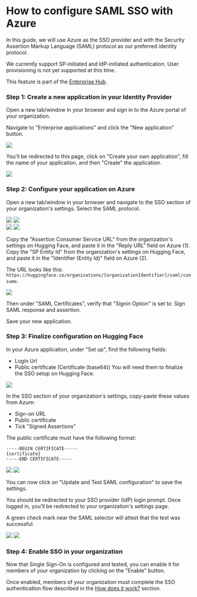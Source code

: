 # How to configure SAML SSO with Azure

In this guide, we will use Azure as the SSO provider and with the Security Assertion Markup Language (SAML) protocol as our preferred identity protocol. 

We currently support SP-initiated and IdP-initiated authentication. User provisioning is not yet supported at this time.

<Tip warning={true}>
	This feature is part of the <a href="https://huggingface.co/enterprise" target="_blank">Enterprise Hub</a>.
</Tip>

### Step 1: Create a new application in your Identity Provider

Open a new tab/window in your browser and sign in to the Azure portal of your organization.

Navigate to "Enterprise applications" and click the "New application" button.

<div class="flex justify-center">
<img src="https://huggingface.co/datasets/huggingface/documentation-images/resolve/main/hub/sso/sso-okta-guide-1.png"/>
</div>

You'll be redirected to this page, click on "Create your own application", fill the name of your application, and then "Create" the application.

<div class="flex justify-center">
<img src="https://huggingface.co/datasets/huggingface/documentation-images/resolve/main/hub/sso/sso-okta-guide-saml-1.png"/>
</div>


### Step 2: Configure your application on Azure

Open a new tab/window in your browser and navigate to the SSO section of your organization's settings. Select the SAML protocol.

<div class="flex justify-center">
<img class="block dark:hidden" src="https://huggingface.co/datasets/huggingface/documentation-images/resolve/main/hub/sso/sso-navigation-settings.png"/>
<img class="hidden dark:block" src="https://huggingface.co/datasets/huggingface/documentation-images/resolve/main/hub/sso/sso-navigation-settings-dark.png"/>
</div>

<div class="flex justify-center">
<img class="block dark:hidden" src="https://huggingface.co/datasets/huggingface/documentation-images/resolve/main/hub/sso/sso-settings-saml.png"/>
<img class="hidden dark:block" src="https://huggingface.co/datasets/huggingface/documentation-images/resolve/main/hub/sso/sso-settings-saml-dark.png"/>
</div>

Copy the "Assertion Consumer Service URL" from the organization's settings on Hugging Face, and paste it in the "Reply URL" field on Azure (1).
Copy the "SP Entity Id" from the organization's settings on Hugging Face, and paste it in the "Identifier (Entity Id)" field on Azure (2).

The URL looks like this: `https://huggingface.co/organizations/[organizationIdentifier]/saml/consume`.

<div class="flex justify-center">
<img src="https://huggingface.co/datasets/huggingface/documentation-images/resolve/main/hub/sso/sso-okta-guide-saml-2.png"/>
</div>

Then under "SAML Certificates", verify that "Signin Option" is set to: Sign SAML response and assertion.

Save your new application.

### Step 3: Finalize configuration on Hugging Face

In your Azure application, under "Set up", find the following fields:
- Login Url
- Public certificate (Certificate (base64))
You will need them to finalize the SSO setup on Hugging Face.


<div class="flex justify-center">
<img src="https://huggingface.co/datasets/huggingface/documentation-images/resolve/main/hub/sso/sso-okta-guide-saml-4.png"/>
</div>

In the SSO section of your organization's settings, copy-paste these values from Azure:

- Sign-on URL
- Public certificate
- Tick "Signed Assertions"

The public certificate must have the following format:

```
-----BEGIN CERTIFICATE-----
{certificate}
-----END CERTIFICATE-----
```

<div class="flex justify-center">
<img class="block dark:hidden" src="https://huggingface.co/datasets/huggingface/documentation-images/resolve/main/hub/sso/sso-okta-guide-saml-5.png"/>
<img class="hidden dark:block" src="https://huggingface.co/datasets/huggingface/documentation-images/resolve/main/hub/sso/sso-okta-guide-saml-5-dark.png"/>
</div>

You can now click on "Update and Test SAML configuration" to save the settings.

You should be redirected to your SSO provider (IdP) login prompt. Once logged in, you'll be redirected to your organization's settings page.

A green check mark near the SAML selector will attest that the test was successful.


<div class="flex justify-center">
	<img class="block dark:hidden" src="https://huggingface.co/datasets/huggingface/documentation-images/resolve/main/hub/sso/sso-okta-guide-saml-6.png"/>
	<img class="hidden dark:block" src="https://huggingface.co/datasets/huggingface/documentation-images/resolve/main/hub/sso/sso-okta-guide-saml-6-dark.png"/>
</div>

### Step 4: Enable SSO in your organization

Now that Single Sign-On is configured and tested, you can enable it for members of your organization by clicking on the "Enable" button.

Once enabled, members of your organization must complete the SSO authentication flow described in the [How does it work?](./security-sso#how-does-it-work) section.

